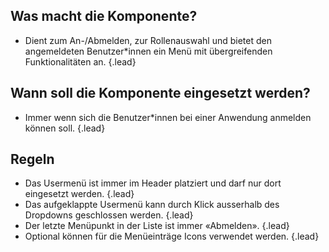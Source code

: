 ## Was macht die Komponente?
* Dient zum An-/Abmelden, zur Rollenauswahl und bietet den angemeldeten Benutzer*innen ein Menü mit übergreifenden Funktionalitäten an. {.lead}

## Wann soll die Komponente eingesetzt werden?
* Immer wenn sich die Benutzer*innen bei einer Anwendung anmelden können soll. {.lead}

## Regeln
* Das Usermenü ist immer im Header platziert und darf nur dort eingesetzt werden. {.lead}
* Das aufgeklappte Usermenü kann durch Klick ausserhalb des Dropdowns geschlossen werden. {.lead}
* Der letzte Menüpunkt in der Liste ist immer «Abmelden». {.lead}
* Optional können für die Menüeinträge Icons verwendet werden. {.lead}
